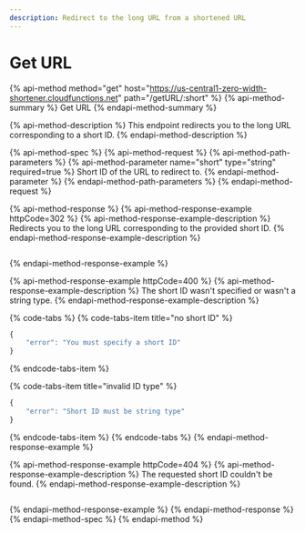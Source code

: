 ```yaml
---
description: Redirect to the long URL from a shortened URL
---
```


# Get URL

{% api-method method="get" host="https://us-central1-zero-width-shortener.cloudfunctions.net" path="/getURL/:short" %}
{% api-method-summary %}
Get URL
{% endapi-method-summary %}

{% api-method-description %}
This endpoint redirects you to the long URL corresponding to a short ID.
{% endapi-method-description %}

{% api-method-spec %}
{% api-method-request %}
{% api-method-path-parameters %}
{% api-method-parameter name="short" type="string" required=true %}
Short ID of the URL to redirect to.
{% endapi-method-parameter %}
{% endapi-method-path-parameters %}
{% endapi-method-request %}

{% api-method-response %}
{% api-method-response-example httpCode=302 %}
{% api-method-response-example-description %}
Redirects you to the long URL corresponding to the provided short ID.
{% endapi-method-response-example-description %}

```

```
{% endapi-method-response-example %}

{% api-method-response-example httpCode=400 %}
{% api-method-response-example-description %}
The short ID wasn't specified or wasn't a string type.
{% endapi-method-response-example-description %}

{% code-tabs %}
{% code-tabs-item title="no short ID" %}
```javascript
{
    "error": "You must specify a short ID"
}
```
{% endcode-tabs-item %}

{% code-tabs-item title="invalid ID type" %}
```javascript
{
    "error": "Short ID must be string type"
}
```
{% endcode-tabs-item %}
{% endcode-tabs %}
{% endapi-method-response-example %}

{% api-method-response-example httpCode=404 %}
{% api-method-response-example-description %}
The requested short ID couldn't be found.
{% endapi-method-response-example-description %}

```

```
{% endapi-method-response-example %}
{% endapi-method-response %}
{% endapi-method-spec %}
{% endapi-method %}



